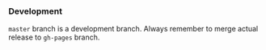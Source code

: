 ### Development

`master` branch is a development branch. Always remember to merge actual release
to `gh-pages` branch.
